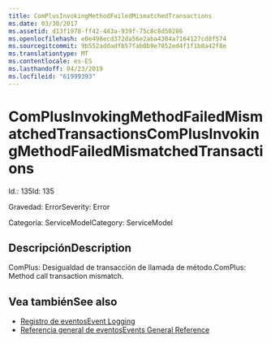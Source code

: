 ```yaml
---
title: ComPlusInvokingMethodFailedMismatchedTransactions
ms.date: 03/30/2017
ms.assetid: d13f1978-ff42-443a-939f-75c8c8d50286
ms.openlocfilehash: e0e498ecd372da56e2aba4304a7164127cd8f574
ms.sourcegitcommit: 9b552addadfb57fab0b9e7852ed4f1f1b8a42f8e
ms.translationtype: MT
ms.contentlocale: es-ES
ms.lasthandoff: 04/23/2019
ms.locfileid: "61999393"
---
```

# <a name="complusinvokingmethodfailedmismatchedtransactions"></a><span data-ttu-id="7ef8c-102">ComPlusInvokingMethodFailedMismatchedTransactions</span><span class="sxs-lookup"><span data-stu-id="7ef8c-102">ComPlusInvokingMethodFailedMismatchedTransactions</span></span>
<span data-ttu-id="7ef8c-103">Id.: 135</span><span class="sxs-lookup"><span data-stu-id="7ef8c-103">Id: 135</span></span>  
  
 <span data-ttu-id="7ef8c-104">Gravedad: Error</span><span class="sxs-lookup"><span data-stu-id="7ef8c-104">Severity: Error</span></span>  
  
 <span data-ttu-id="7ef8c-105">Categoría: ServiceModel</span><span class="sxs-lookup"><span data-stu-id="7ef8c-105">Category: ServiceModel</span></span>  
  
## <a name="description"></a><span data-ttu-id="7ef8c-106">Descripción</span><span class="sxs-lookup"><span data-stu-id="7ef8c-106">Description</span></span>  
 <span data-ttu-id="7ef8c-107">ComPlus: Desigualdad de transacción de llamada de método.</span><span class="sxs-lookup"><span data-stu-id="7ef8c-107">ComPlus: Method call transaction mismatch.</span></span>  
  
## <a name="see-also"></a><span data-ttu-id="7ef8c-108">Vea también</span><span class="sxs-lookup"><span data-stu-id="7ef8c-108">See also</span></span>

- [<span data-ttu-id="7ef8c-109">Registro de eventos</span><span class="sxs-lookup"><span data-stu-id="7ef8c-109">Event Logging</span></span>](../../../../../docs/framework/wcf/diagnostics/event-logging/index.md)
- [<span data-ttu-id="7ef8c-110">Referencia general de eventos</span><span class="sxs-lookup"><span data-stu-id="7ef8c-110">Events General Reference</span></span>](../../../../../docs/framework/wcf/diagnostics/event-logging/events-general-reference.md)
